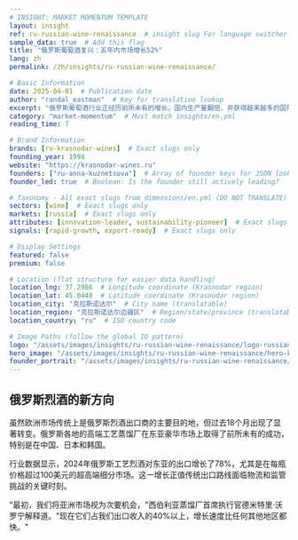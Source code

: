 ```yaml
---
# INSIGHT: MARKET MOMENTUM TEMPLATE
layout: insight
ref: ru-russian-wine-renaissance  # insight slug For language switcher
sample_data: true  # Add this flag
title: "俄罗斯葡萄酒复兴：五年内市场增长52%"
lang: zh
permalink: /zh/insights/ru-russian-wine-renaissance/

# Basic Information
date: 2025-04-01  # Publication date
author: "randal_eastman"  # Key for translation lookup
excerpt: "俄罗斯葡萄酒行业正经历前所未有的增长，国内生产量翻倍，并获得越来越多的国际认可。"
category: "market-momentum"  # Must match insights/en.yml
reading_time: 7

# Brand Information
brands: [ru-krasnodar-wines]  # Exact slugs only
founding_year: 1998
website: "https://krasnodar-wines.ru"
founders: ["ru-anna-kuznetsova"]  # Array of founder keys for JSON lookup
founder_led: true  # Boolean: Is the founder still actively leading?

# Taxonomy - All exact slugs from dimensions/en.yml (DO NOT TRANSLATE)
sectors: [wine]  # Exact slugs only
markets: [russia]  # Exact slugs only
attributes: [innovation-leader, sustainability-pioneer]  # Exact slugs only
signals: [rapid-growth, export-ready]  # Exact slugs only

# Display Settings
featured: false
premium: false

# Location (flat structure for easier data handling)
location_lng: 37.2986  # Longitude coordinate (Krasnodar region)
location_lat: 45.0448  # Latitude coordinate (Krasnodar region)
location_city: "克拉斯诺达尔"  # City name (translatable)
location_region: "克拉斯诺达尔边疆区"  # Region/state/province (translatable, optional)
location_country: "ru"  # ISO country code

# Image Paths (follow the global ID pattern)
logo: "/assets/images/insights/ru-russian-wine-renaissance/logo-russian-wine.jpg"
hero_image: "/assets/images/insights/ru-russian-wine-renaissance/hero-krasnodar-vineyard.jpg"
founder_portrait: "/assets/images/insights/ru-russian-wine-renaissance/founder-portrait-anna-kuznetsova.jpg"
---
```


## 俄罗斯烈酒的新方向

虽然欧洲市场传统上是俄罗斯烈酒出口商的主要目的地，但过去18个月出现了显著转变。俄罗斯各地的高端工艺蒸馏厂在东亚豪华市场上取得了前所未有的成功，特别是在中国、日本和韩国。

行业数据显示，2024年俄罗斯工艺烈酒对东亚的出口增长了78%，尤其是在每瓶价格超过100美元的超高端细分市场。这一增长正值传统出口路线面临物流和监管挑战的关键时刻。

"最初，我们将亚洲市场视为次要机会，"西伯利亚蒸馏厂首席执行官德米特里·沃罗宁解释道。"现在它们占我们出口收入的40%以上，增长速度比任何其他地区都快。"
